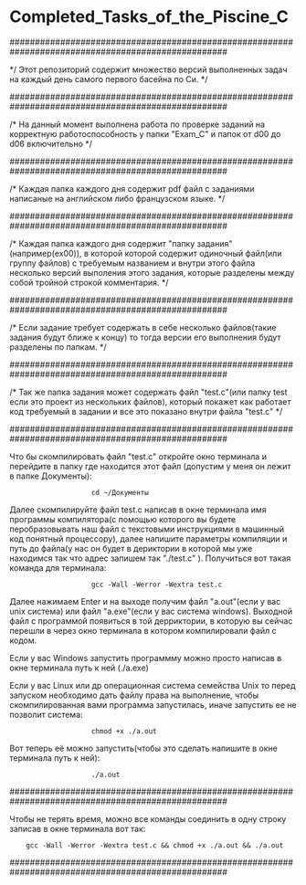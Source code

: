 # Completed_Tasks_of_the_Piscine_C
###################################################################################################

*/ Этот репозиторий содержит множество версий выполненных задач на каждый день самого первого басейна по Си. */


###################################################################################################

/* На данный момент выполнена работа по проверке заданий на корректную работоспособность у папки "Exam_C" и папок от d00 до d06 включительно */



###################################################################################################

/* Каждая папка каждого дня содержит pdf файл с заданиями написаные на английском либо французском языке. */



###################################################################################################

/* Каждая папка каждого дня содержит "папку задания"(например(ex00)), в которой которой содержит одиночный файл(или группу файлов) с требуемым названием и внутри этого файла несколько версий выполения этого задания, которые разделены между собой тройной строкой комментария. */


###################################################################################################

/* Если задание требует содержать в себе несколько файлов(такие задания будут ближе к концу) то тогда версии его выполнения будут разделены по папкам. */



###################################################################################################

/* Так же папка задания может содержать файл "test.c"(или папку test если это проект из нескольких файлов), который покажет как работает код требуемый в задании и все это показано внутри файла "test.c" */




###################################################################################################

Что бы скомпилировать файл "test.c" откройте окно терминала и перейдите в папку где находится этот файл (допустим у меня он лежит в папке Документы):	

						cd ~/Документы


Далее скомпилируйте файл test.c написав в окне терминала имя программы компилятора(с помощью которого вы будете перобразовывать наш файл с текстовыми инструкциями в машинный код понятный процессору), далее напишите параметры компиляции и путь до файла(у нас он будет в дериктории в которой мы уже находимся так что адрес запишем так "./test.c" ). Получиться вот такая команда для терминала: 	

						gcc -Wall -Werror -Wextra test.c 


Далее нажимаем Enter и на выходе получим файл "a.out"(если у вас unix система) или файл "a.exe"(если у вас система windows). 
Выходной файл с программой появиться в той дерриктории, в которую вы сейчас перешли в через окно терминала в котором компилировали файл с кодом.


Если у вас Windows запустить программму можно просто написав в окне терминала путь к ней (./a.exe)


Если у вас Linux или др операционная система семейства Unix то перед запуском необходимо дать файлу права на выполнение, чтобы скомпилированная вами программа запустилась, иначе запустить ее не позволит система:		

						chmod +x ./a.out


Вот теперь её можно запустить(чтобы это сделать напишите в окне терминала путь к ней):	

						./a.out






###################################################################################################


Чтобы не терять время, можно все команды соединить в одну строку записав в окне терминала вот так:		

        gcc -Wall -Werror -Wextra test.c && chmod +x ./a.out && ./a.out


###################################################################################################


